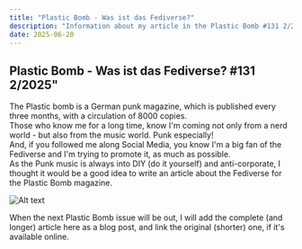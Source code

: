 ```yaml
---
title: "Plastic Bomb - Was ist das Fediverse?"
description: "Information about my article in the Plastic Bomb #131 2/2025"
date: 2025-06-20
---
```


## Plastic Bomb - Was ist das Fediverse? #131 2/2025"
The Plastic bomb is a German punk magazine, which is published every three months, with a circulation of 8000 copies.    
Those who know me for a long time, know I'm coming not only from a nerd world - but also from the music world. Punk especially!     
And, if you followed me along Social Media, you know I'm a big fan of the Fediverse and I'm trying to promote it, as much as possible.     
As the Punk music is always into DIY (do it yourself) and anti-corporate, I thought it would be a good idea to write an article about the Fediverse for the Plastic Bomb magazine.  


![Alt text](/img/plastic_bomb_cover.jpg "cover plastic bomb #131")

When the next Plastic Bomb issue will be out, I will add the complete (and longer) article here as a blog post, and link the original (shorter) one, if it's available online.
